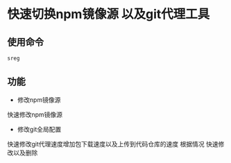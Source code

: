# 快速切换npm镜像源 以及git代理工具

## 使用命令

```bash
sreg 
```

## 功能

- 修改npm镜像源

快速修改npm镜像源

- 修改git全局配置  

快速修改git代理速度增加包下载速度以及上传到代码仓库的速度 根据情况 快速修改以及删除
